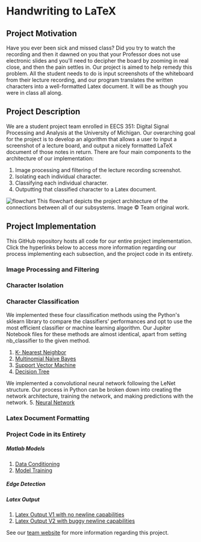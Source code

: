 # Handwriting to LaTeX
## Project Motivation
Have you ever been sick and missed class? Did you try to watch the recording and then it dawned on you that your Professor does not use electronic slides and you'll need to decipher the board by zooming in real close, and then the pain settles in. Our project is aimed to help remedy this problem.  All the student needs to do is input screenshots of the whiteboard from their lecture recording, and our program translates the written characters into a well-formatted Latex document. It will be as though you were in class all along.  

## Project Description

We are a student project team enrolled in EECS 351: Digital Signal Processing and Analysis at the University of Michigan.
Our overarching goal for the project is to develop an algorithm that allows a user to input a screenshot of a lecture board, and output a nicely formatted LaTeX document of those notes in return. There are four main components to the architecture of our implementation:
1. Image processing and filtering of the lecture recording screenshot.
2. Isolating each individual character.
3. Classifying each individual character.
4. Outputting that classified character to a Latex document.

![flowchart](https://user-images.githubusercontent.com/84528674/165018351-2b05c0e2-7967-49e4-bc2d-b2d0b41fc758.jpg)
This flowchart depicts the project architecture of the connections between all of our subsystems. Image © Team original work.


## Project Implementation

This GitHub repository hosts all code for our entire project implementation. Click the hyperlinks below to access more information regarding our process implementing each subsection, and the project code in its entirety. 

### Image Processing and Filtering


### Character Isolation


### Character Classification
We implemented these four classification methods using the Python's sklearn library to compare the classifiers' performances and opt to use the most efficient classifier or machine learning algorithm. Our Jupiter Notebook files for these methods are almost identical, apart from setting nb_classifier to the given method.
1. [K- Nearest Neighbor](https://github.com/EmiliaPsacharopoulos/HandwritingToLatex/blob/main/KNearestNeighbors.ipynb)
2. [Multinomial Naïve Bayes](https://github.com/EmiliaPsacharopoulos/HandwritingToLatex/blob/main/GaussianNB.ipynb)
3. [Support Vector Machine](https://github.com/EmiliaPsacharopoulos/HandwritingToLatex/blob/main/SVM.ipynb)
4. [Decision Tree](https://github.com/EmiliaPsacharopoulos/HandwritingToLatex/blob/main/DecisionTree.ipynb)

We implemented a convolutional neural network following the LeNet structure. Our process in Python can be broken down into creating the network architecture, training the network, and making predictions with the network.
5. [Neural Network](https://github.com/EmiliaPsacharopoulos/HandwritingToLatex/blob/main/LeNet_CNN)

### Latex Document Formatting


###  Project Code in its Entirety



##### Matlab Models
1. [Data Conditioning](https://github.com/EmiliaPsacharopoulos/HandwritingToLatex/blob/main/data_conditioning.m)
2. [Model Training](https://github.com/EmiliaPsacharopoulos/HandwritingToLatex/blob/main/train_test.m)

##### Edge Detection

##### Latex Output
1. [Latex Output V1 with no newline capabilities](https://github.com/EmiliaPsacharopoulos/HandwritingToLatex/blob/main/projectPDF.m)
2. [Latex Output V2 with buggy newline capabilities]()


See our [team website](https://sites.google.com/umich.edu/eecs-351-handwriting-to-latex/home?authuser=0) for more information regarding this project.
